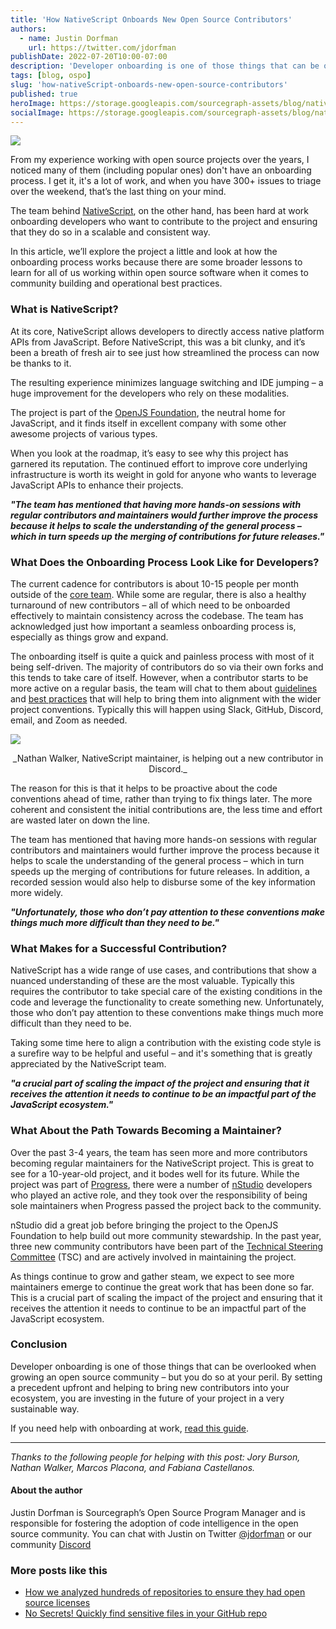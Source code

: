 ```yaml
---
title: 'How NativeScript Onboards New Open Source Contributors'
authors:
  - name: Justin Dorfman
    url: https://twitter.com/jdorfman
publishDate: 2022-07-20T10:00-07:00
description: 'Developer onboarding is one of those things that can be overlooked when growing an open source community. The team behind NativeScript has been hard at work onboarding developers who want to contribute to the project and ensuring that they do so in a scalable and consistent way.'
tags: [blog, ospo]
slug: 'how-nativeScript-onboards-new-open-source-contributors'
published: true
heroImage: https://storage.googleapis.com/sourcegraph-assets/blog/nativescript-open-source-onboarding-blog-hs.jpg
socialImage: https://storage.googleapis.com/sourcegraph-assets/blog/nativescript-open-source-onboarding-blog-hs.jpg
---
```


![](https://storage.googleapis.com/sourcegraph-assets/blog/nativescript-open-source-onboarding-blog-hs.jpg)

From my experience working with open source projects over the years, I noticed many of them (including popular ones) don't have an onboarding process. I get it, it's a lot of work, and when you have 300+ issues to triage over the weekend, that’s the last thing on your mind.

The team behind [NativeScript](https://nativescript.org/), on the other hand, has been hard at work onboarding developers who want to contribute to the project and ensuring that they do so in a scalable and consistent way.

In this article, we’ll explore the project a little and look at how the onboarding process works because there are some broader lessons to learn for all of us working within open source software when it comes to community building and operational best practices.

### What is NativeScript?

At its core, NativeScript allows developers to directly access native platform APIs from JavaScript. Before NativeScript, this was a bit clunky, and it’s been a breath of fresh air to see just how streamlined the process can now be thanks to it. 

The resulting experience minimizes language switching and IDE jumping – a huge improvement for the developers who rely on these modalities.

The project is part of the [OpenJS Foundation](https://openjsf.org/), the neutral home for JavaScript, and it finds itself in excellent company with some other awesome projects of various types. 

When you look at the roadmap, it’s easy to see why this project has garnered its reputation. The continued effort to improve core underlying infrastructure is worth its weight in gold for anyone who wants to leverage JavaScript APIs to enhance their projects.

**_"The team has mentioned that having more hands-on sessions with regular contributors and maintainers would further improve the process because it helps to scale the understanding of the general process – which in turn speeds up the merging of contributions for future releases."_**

### What Does the Onboarding Process Look Like for Developers?

The current cadence for contributors is about 10-15 people per month outside of the [core team](https://github.com/orgs/NativeScript/people). While some are regular, there is also a healthy turnaround of new contributors – all of which need to be onboarded effectively to maintain consistency across the codebase. The team has acknowledged just how important a seamless onboarding process is, especially as things grow and expand.

The onboarding itself is quite a quick and painless process with most of it being self-driven. The majority of contributors do so via their own forks and this tends to take care of itself. However, when a contributor starts to be more active on a regular basis, the team will chat to them about [guidelines](https://docs.nativescript.org/#bring-your-own:~:text=making%20code%20changes-,Guidelines,-%23) and [best practices](https://docs.nativescript.org/best-practices/) that will help to bring them into alignment with the wider project conventions. Typically this will happen using Slack, GitHub, Discord, email, and Zoom as needed.

![](https://storage.googleapis.com/sourcegraph-assets/blog/nativescript-nathan-walker-discord.png)

<center>
_Nathan Walker, NativeScript maintainer, is helping out a new contributor in Discord._
</center>

The reason for this is that it helps to be proactive about the code conventions ahead of time, rather than trying to fix things later. The more coherent and consistent the initial contributions are, the less time and effort are wasted later on down the line.

The team has mentioned that having more hands-on sessions with regular contributors and maintainers would further improve the process because it helps to scale the understanding of the general process – which in turn speeds up the merging of contributions for future releases. In addition, a recorded session would also help to disburse some of the key information more widely.

**_"Unfortunately, those who don’t pay attention to these conventions make things much more difficult than they need to be."_**

### What Makes for a Successful Contribution?

NativeScript has a wide range of use cases, and contributions that show a nuanced understanding of these are the most valuable. Typically this requires the contributor to take special care of the existing conditions in the code and leverage the functionality to create something new. Unfortunately, those who don’t pay attention to these conventions make things much more difficult than they need to be.

Taking some time here to align a contribution with the existing code style is a surefire way to be helpful and useful – and it's something that is greatly appreciated by the NativeScript team.

**_"a crucial part of scaling the impact of the project and ensuring that it receives the attention it needs to continue to be an impactful part of the JavaScript ecosystem."_**

### What About the Path Towards Becoming a Maintainer?

Over the past 3-4 years, the team has seen more and more contributors becoming regular maintainers for the NativeScript project. This is great to see for a 10-year-old project, and it bodes well for its future. While the project was part of [Progress](https://www.progress.com/nativescript), there were a number of [nStudio](https://blog.nativescript.org/the-next-chapter-for-nativescript-nstudio/) developers who played an active role, and they took over the responsibility of being sole maintainers when Progress passed the project back to the community.

nStudio did a great job before bringing the project to the OpenJS Foundation to help build out more community stewardship. In the past year, three new community contributors have been part of the [Technical Steering Committee](https://github.com/NativeScript/management/blob/master/nativescript-governance.md) (TSC) and are actively involved in maintaining the project.

As things continue to grow and gather steam, we expect to see more maintainers emerge to continue the great work that has been done so far. This is a crucial part of scaling the impact of the project and ensuring that it receives the attention it needs to continue to be an impactful part of the JavaScript ecosystem.

### Conclusion

Developer onboarding is one of those things that can be overlooked when growing an open source community – but you do so at your peril. By setting a precedent upfront and helping to bring new contributors into your ecosystem, you are investing in the future of your project in a very sustainable way.

If you need help with onboarding at work, [read this guide](https://about.sourcegraph.com/guides/dev-onboarding-how-is-it-unique?utm_source=nativescript-blog-set-up-demo&utm_medium=nativescript-blog).

---

_Thanks to the following people for helping with this post: Jory Burson, Nathan Walker, Marcos Placona, and Fabiana Castellanos._

#### About the author

Justin Dorfman is Sourcegraph’s Open Source Program Manager and is responsible for
fostering the adoption of code intelligence in the open source community. You can chat with Justin on Twitter [@jdorfman](https://twitter.com/jdorfman) or our community [Discord](https://discord.com/invite/vqsBW8m5Y8)

### More posts like this

- [How we analyzed hundreds of repositories to ensure they had open source licenses](https://about.sourcegraph.com/blog/batch-changes-ospo)
- [No Secrets! Quickly find sensitive files in your GitHub repo](https://about.sourcegraph.com/blog/no-more-secrets)